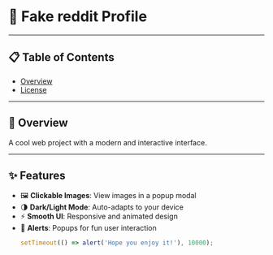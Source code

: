 # 🚀 Fake reddit Profile


---

## 📋 Table of Contents
- [Overview](#overview)
- [License](#license)

---

## 🌟 Overview
A cool web project with a modern and interactive interface.

---

## ✨ Features
- 🖼️ **Clickable Images**: View images in a popup modal
- 🌗 **Dark/Light Mode**: Auto-adapts to your device
- ⚡ **Smooth UI**: Responsive and animated design
- 🔔 **Alerts**: Popups for fun user interaction
  ```javascript
  setTimeout(() => alert('Hope you enjoy it!'), 10000);
